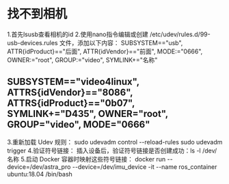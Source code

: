 # 找不到相机
1.首先lsusb查看相机的id
2.使用nano指令编辑或创建 /etc/udev/rules.d/99-usb-devices.rules 文件，添加以下内容：
SUBSYSTEM=="usb", ATTR{idProduct}=="后面", ATTR{idVendor}=="前面", MODE:="0666", OWNER:="root", GROUP:="video", SYMLINK+="名称"
## SUBSYSTEM=="video4linux", ATTRS{idVendor}=="8086", ATTRS{idProduct}=="0b07", SYMLINK+="D435", OWNER="root", GROUP="video", MODE="0666"
3.重新加载 Udev 规则：
sudo udevadm control --reload-rules
sudo udevadm trigger
4.验证符号链接：
插入设备后，验证符号链接是否创建成功：ls -l /dev/名称
5.启动 Docker 容器时映射这些符号链接：
docker run --device=/dev/astra_pro --device=/dev/imu_device -it --name ros_container ubuntu:18.04 /bin/bash

